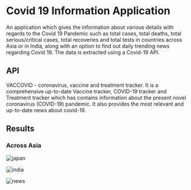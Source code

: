 # Covid 19 Information Application
An application which gives the information about various details with regards to the Covid 19 Pandemic such as total cases, total deaths, total serious/critical cases, total recoveries and total tests in countries across Asia or in India, along with an option to find out daily trending news regarding Covid 19. The data is extracted using a Covid-19 API. 

## API
VACCOVID - coronavirus, vaccine and treatment tracker.
It is a comprehensive up-to-date Vaccine tracker, COVID-19 tracker and Treatment tracker which has contains information about the present novel coronavirus (COVID-19) pandemic. It also provides the most relevant and up-to-date news about covid-19.

## Results

### Across Asia
![japan](https://user-images.githubusercontent.com/73905298/128553860-8c2b8d61-a27c-4775-853b-9d95349f6242.jpg)

![india](https://user-images.githubusercontent.com/73905298/128553928-9a13b4e4-03d2-43e3-aca6-c347b8305303.jpg)

![news](https://user-images.githubusercontent.com/73905298/128554003-62dbadcf-aa3c-4347-9579-e43774c13496.jpg)


